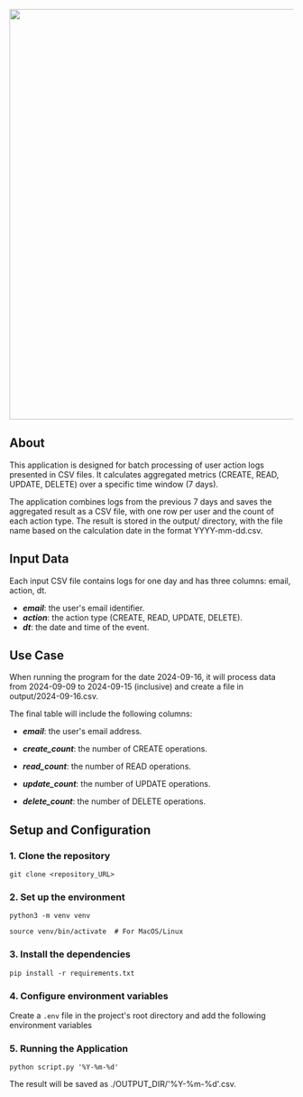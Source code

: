 <p align="center">
      <img src="https://i.ibb.co/6gd7Wnj/Log-Aggregation.jpgm" width="726">
</p>


## About

This application is designed for batch processing of user action logs presented in CSV files. It calculates aggregated metrics (CREATE, READ, UPDATE, DELETE) over a specific time window (7 days).

The application combines logs from the previous 7 days and saves the aggregated result as a CSV file, with one row per user and the count of each action type. The result is stored in the output/ directory, with the file name based on the calculation date in the format YYYY-mm-dd.csv.


## Input Data

Each input CSV file contains logs for one day and has three columns: email, action, dt.

 - ***email***: the user's email identifier.
 - ***action***: the action type (CREATE, READ, UPDATE, DELETE).
 - ***dt***: the date and time of the event.


## Use Case


When running the program for the date 2024-09-16, it will process data from 2024-09-09 to 2024-09-15 (inclusive) and create a file in output/2024-09-16.csv.

The final table will include the following columns:

  - ***email***: the user's email address.
    
  - ***create_count***: the number of CREATE operations.
    
  - ***read_count***: the number of READ operations.
    
  - ***update_count***: the number of UPDATE operations.
    
  - ***delete_count***: the number of DELETE operations.
    

## Setup and Configuration

### 1. Clone the repository

   `git clone <repository_URL>` 

### 2. Set up the environment

  `python3 -m venv venv`
  
   `source venv/bin/activate  # For MacOS/Linux`

### 3. Install the dependencies

  `pip install -r requirements.txt`

### 4. Configure environment variables

  Create a `.env` file in the project's root directory and add the following environment variables

### 5. Running the Application

  `python script.py '%Y-%m-%d'`

 The result will be saved as ./OUTPUT_DIR/'%Y-%m-%d'.csv. 
